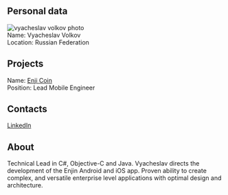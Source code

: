 ## Personal data
![vyacheslav volkov photo](photo/vyacheslav_volkov.png)  
Name:   Vyacheslav Volkov  
Location: Russian Federation        
## Projects 
Name: [Enji Coin](../projects/enji_coin.md)  
Position: Lead Mobile Engineer    
## Contacts
[LinkedIn](https://www.linkedin.com/in/vyacheslav-volkov-075b2b80/)    
## About
Technical Lead in C#, Objective-C and Java. Vyacheslav directs the development of the Enjin Android and iOS app. Proven ability to create complex, and versatile enterprise level applications with optimal design and architecture.
